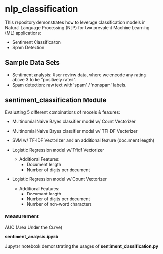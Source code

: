 # nlp_classification

This repository demonstrates how to leverage classification models in Natural Language Processing (NLP) for two prevalent Machine Learning (ML) applications: 
* Sentiment Classificaiton
* Spam Detection 


## Sample Data Sets 
- Sentiment analysis: User review data, where we encode any rating above 3 to be "positively rated". 
- Spam detection: raw text with 'spam' / 'nonspam' labels. 

## sentiment_classification Module

Evaluating 5 different combinations of models & features: 
* Multinomial Naive Bayes classifier model w/ Count Vectorizer
* Multinomial Naive Bayes classifier model w/ TFI-DF Vectorizer 
* SVM w/ TF-IDF Vectorizer and an additional feature (document length)
* Logistic Regression model w/ Tfidf Vectorizer 
    * Additional Features:
        * Document length
        * Number of digits per document 

* Logistic Regression model w/ Count Vectorizer
    * Additional Features:
        * Document length
        * Number of digits per document
        * Number of non-word characters 


### Measurement
AUC (Area Under the Curve)


<b> sentiment_analysis.ipynb </b>

Jupyter notebook demonstrating the usages of <b> sentiment_classification.py </b>

